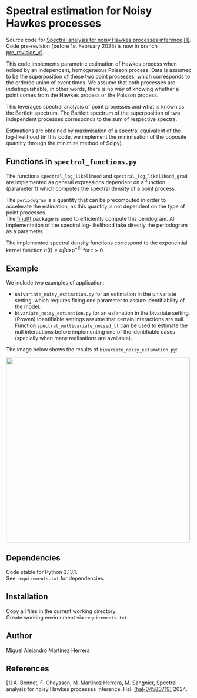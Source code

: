 # Spectral estimation for Noisy Hawkes processes

Source code for [Spectral analysis for noisy Hawkes processes inference](https://hal.science/hal-04580719) [[1]](#1).  
Code pre-revision (before 1st February 2025) is now in branch [pre_revision_v1](https://github.com/migmtz/noisy-hawkes-process/tree/pre_revision_v1).

This code implements parametric estimation of Hawkes process when noised by an independent, homogeneous Poisson process.
Data is assumed to be the superposition of these two point processes, which corresponds to the ordered union of event times. We assume that both processes are indistinguishable, in other words, there is no way of knowing whether a point comes from the Hawkes process or the Poisson process.

This leverages spectral analysis of point processes and what is known as the Bartlett spectrum. The Bartlett spectrum of the superposition of two independent processes corresponds to the sum of respective spectra.

Estimations are obtained by maximisation of a spectral equivalent of the log-likelihood (in this code, we implement the minimisation of the opposite quantity through the minimize method of Scipy).

## Functions in ```spectral_functions.py```
The functions ```spectral_log_likelihood``` and ```spectral_log_likelihood_grad``` are implemented as general expressions dependent on a function (parameter f) which computes the spectral density of a point process. 

The ```periodogram``` is a quantity that can be precomputed in order to accelerate the estimation, as this quantity is not dependent on the type of point processes.  
The [finufft](https://finufft.readthedocs.io/en/latest/index.html) package is used to efficiently compute this peridogram.
All implementation of the spectral log-likelihood take directly the periodogram as a parameter.

The implemented spectral density functions correspond to the exponential kernel function $h(t) = \alpha \beta \exp^{-\beta t}$ for $t>0$.

## Example

We include two examples of application:
* ```univariate_noisy_estimation.py``` for an estimation in the univariate setting, which requires fixing one parameter to assure identifiability of the model.
* ```bivariate_noisy_estimation.py``` for an estimation in the bivariate setting.(Proven) Identifiable settings assume that certain interactions are null. Function
```spectral_multivariate_noised_ll``` can be used to estimate the null interactions before implementing one of the identifiable cases (specially when many realisations are available).

The image below shows the results of ```bivariate_noisy_estimation.py```:

<img src="./examples/example_bivariate.png" width="500">


## Dependencies

Code stable for Python 3.13.1.  
See ```requirements.txt``` for dependencies.

## Installation

Copy all files in the current working directory.  
Create working environment via ```requirements.txt```.

## Author

Miguel Alejandro Martinez Herrera

## References

<a id="1">[1]</a>
A. Bonnet, F. Cheysson, M. Martinez Herrera, M. Sangnier, Spectral analysis for noisy Hawkes processes inference. Hal: [⟨hal-04580719⟩](https://hal.science/hal-04580719) 2024.
